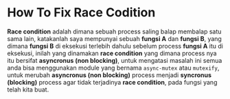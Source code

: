 # How To Fix Race Codition

**Race condition** adalah dimana sebuah process saling balap membalap satu sama lain, katakanlah saya mempunyai sebuah **fungsi A** dan **fungsi B**, yang dimana **fungsi B** di eksekusi terlebih dahulu sebelum process **fungsi A** itu di eksekusi, inilah yang dinamakan **race condition** yang dimana process nya itu bersifat **asyncronus (non blocking)**, untuk mengatasi masalah ini semua anda bisa menggunakan module yang bernama `async-mutex` atau `mutexify`, untuk merubah **asyncronus (non blocking)** process menjadi **syncronus (blocking)** process agar tidak terjadinya **race condition**, pada fungsi yang telah kita buat.
